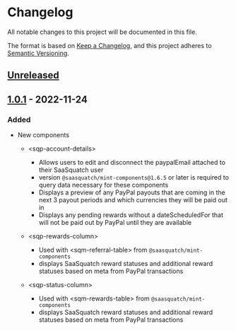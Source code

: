 # Changelog

All notable changes to this project will be documented in this file.

The format is based on [Keep a Changelog](https://keepachangelog.com/en/1.0.0/),
and this project adheres to [Semantic Versioning](https://semver.org/spec/v2.0.0.html).

## [Unreleased]

## [1.0.1] - 2022-11-24

### Added

- New components

  - \<sqp-account-details>

    - Allows users to edit and disconnect the paypalEmail attached to their SaaSquatch user
    - version `@saasquatch/mint-components@1.6.5` or later is required to query data necessary for these components
    - Displays a preview of any PayPal payouts that are coming in the next 3 payout periods and which currencies they will be paid out in
    - Displays any pending rewards without a dateScheduledFor that will not be paid out by PayPal until they are available

  - \<sqp-rewards-column>
    - Used with \<sqm-referral-table> from `@saasquatch/mint-components`
    - displays SaaSquatch reward statuses and additional reward statuses based on meta from PayPal transactions
  - \<sqp-status-column>
    - Used with \<sqm-rewards-table> from `@saasquatch/mint-components`
    - displays SaaSquatch reward statuses and additional reward statuses based on meta from PayPal transactions

[unreleased]: https://github.com/saasquatch/program-tools/compare/paypal-components%401.0.1...HEAD
[1.0.1]: https://github.com/saasquatch/program-tools/releases/tag/%40saasquatch%2Fpaypal-components%401.0.1
